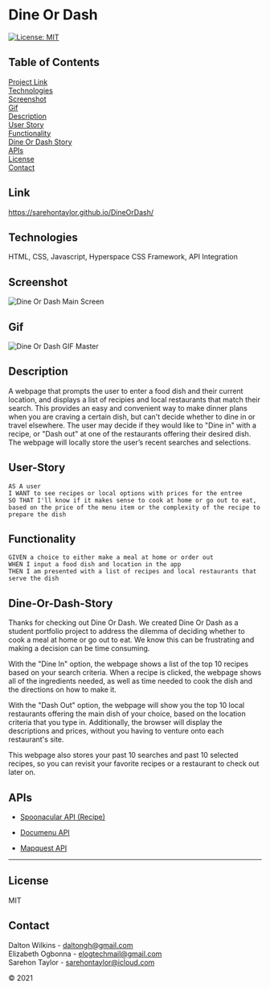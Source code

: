 # Dine Or Dash

[![License: MIT](https://img.shields.io/badge/License-MIT-blue.svg)](https://opensource.org/licenses/MIT)

## Table of Contents
[Project Link](#Link)  
[Technologies](#Technologies)  
[Screenshot](#Screenshot)  
[Gif](#Gif)  
[Description](#Description)  
[User Story](#User-Story)  
[Functionality](#Functionality)  
[Dine Or Dash Story](#Dine-Or-Dash-Story)  
[APIs](#APIs)  
[License](#License)  
[Contact](#Contact)

## Link
https://sarehontaylor.github.io/DineOrDash/

## Technologies
HTML, CSS, Javascript, Hyperspace CSS Framework, API Integration

## Screenshot
![Dine Or Dash Main Screen](https://user-images.githubusercontent.com/74032335/111031288-cc5ec380-83d4-11eb-8e7f-f9de00e43330.PNG)

## Gif
![Dine Or Dash GIF Master](https://user-images.githubusercontent.com/74032335/111031196-42165f80-83d4-11eb-828f-278e7b8efd96.gif)

## Description
A webpage that prompts the user to enter a food dish and their current location, and displays a list of recipies and local restaurants that match their search. This provides an easy and convenient way to make dinner plans when you are craving a certain dish, but can't decide whether to dine in or travel elsewhere. The user may decide if they would like to "Dine in" with a recipe, or "Dash out" at one of the restaurants offering their desired dish. The webpage will locally store the user’s recent searches and selections.

## User-Story
```
AS A user
I WANT to see recipes or local options with prices for the entree
SO THAT I'll know if it makes sense to cook at home or go out to eat, based on the price of the menu item or the complexity of the recipe to prepare the dish
```

## Functionality
```
GIVEN a choice to either make a meal at home or order out
WHEN I input a food dish and location in the app
THEN I am presented with a list of recipes and local restaurants that serve the dish
```

## Dine-Or-Dash-Story
Thanks for checking out Dine Or Dash. We created Dine Or Dash as a student portfolio project to address the dilemma of deciding whether to cook a meal at home or go out to eat. We know this can be frustrating and making a decision can be time consuming.

With the "Dine In" option, the webpage shows a list of the top 10 recipes based on your search criteria. When a recipe is clicked, the webpage shows all of the ingredients needed, as well as time needed to cook the dish and the directions on how to make it.

With the "Dash Out" option, the webpage will show you the top 10 local restaurants offering the main dish of your choice, based on the location criteria that you type in. Additionally, the browser will display the descriptions and prices, without you having to venture onto each restaurant's site.

This webpage also stores your past 10 searches and past 10 selected recipes, so you can revisit your favorite recipes or a restaurant to check out later on.


## APIs

* [Spoonacular API (Recipe)](https://api.spoonacular.com/recipes/)

* [Documenu API](https://documenu.p.rapidapi.com/menuitems/search/geo?lat=)

* [Mapquest API](https://developer.mapquest.com/documentation/geocoding-api/)

- - -

## License
MIT

## Contact
Dalton Wilkins - daltongh@gmail.com  
Elizabeth Ogbonna - elogtechmail@gmail.com  
Sarehon Taylor - sarehontaylor@icloud.com

© 2021
